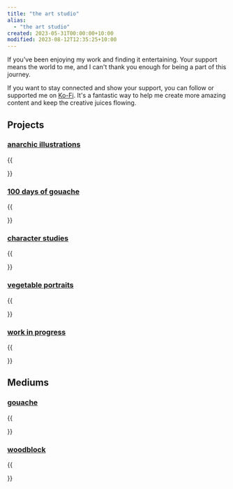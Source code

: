 ```yaml
---
title: "the art studio"
alias:
  - "the art studio"
created: 2023-05-31T00:00:00+10:00
modified: 2023-08-12T12:35:25+10:00
---
```

If you've been enjoying my work and finding it entertaining. Your support means the world to me, and I can't thank you enough for being a part of this journey.

If you want to stay connected and show your support, you can follow or supported me on [Ko-Fi](https://ko-fi.com/errbufferoverfl). It's a fantastic way to help me create more amazing content and keep the creative juices flowing.

## Projects

### [anarchic illustrations](art/anarchic-illustrations.md)

{{<summary link="art/anarchic-illustrations">}}

### [100 days of gouache](art/one-hundered-days-of-gouache.md)

{{<summary link="art/one-hundered-days-of-gouache">}}

### [character studies](art/character-studies.md)

{{<summary link="art/character-studies">}}

### [vegetable portraits](art/vegetable-portraits.md)

{{<summary link="art/vegetable-portraits">}}

### [work in progress](art/work-in-progress.md)

{{<summary link="art/work-in-progress">}}

## Mediums

### [gouache](notes/gouache.md)

{{<summary link="notes/gouache">}}

### [woodblock](notes/woodblock.md)

{{<summary link="notes/woodblock">}}